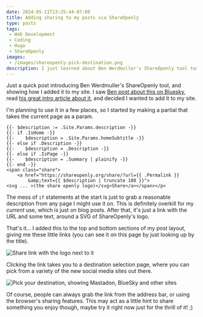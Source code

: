 ```yaml
---
date: 2024-05-11T13:25:44-07:00
title: Adding sharing to my posts via ShareOpenly
type: posts
tags:
 - Web Development
 - Coding
 - Hugo
 - ShareOpenly
images:
 - /images/shareopenly-pick-destination.png
description: I just learned about Ben Werdmuller's ShareOpenly tool today, and I've already added it to my site.
---
```


Just a quick post introducing Ben Werdmuller's ShareOpenly tool, and showing how I added it to my site. I saw [Ben post about this on Bluesky](https://bsky.app/profile/werd.io/post/3ks5cng4bwz2z), read [his great intro article about it](https://werd.io/2024/share-openly), and decided I wanted to add it to my site.

I'm planning to use it in a few places, so I started by making a partial that takes the current page as a param.

```go-html-template
{{- $description := .Site.Params.description -}}
{{- if .IsHome -}}
{{-    $description = .Site.Params.homeSubtitle -}}
{{- else if .Description -}}
{{-    $description = .Description -}}
{{- else if .IsPage -}}
{{-    $description = .Summary | plainify -}}
{{- end -}}
<span class="share">
    <a href="https://shareopenly.org/share/?url={{ .Permalink }}
        &amp;text={{ $description | truncate 180 }}">
<svg ... >(the share openly logo)</svg>Share</a></span></p>
```

The mess of `if` statements at the start is just to grab a reasonable description from any page I might use it on. This is definitely overkill for my *current* use, which is just on blog posts. After that, it's just a link with the URL and some text, around a SVG of ShareOpenly's logo.

That's it... I added this to the top and bottom sections of my post layout, giving me these little links (you can see it on this page by just looking up by the title).

![Share link with the logo next to it](/images/shareopenly-link.png)

Clicking the link takes you to a destination selection page, where you can pick from a variety of the new social media sites out there.

![Pick your destination, showing Mastadon, BlueSky and other sites](/images/shareopenly-pick-destination.png)

Of course, people can always grab the link from the address bar, or using the browser's sharing features. This may act as a little hint to share something you enjoy though, maybe try it right now just for the thrill of it! ;)
